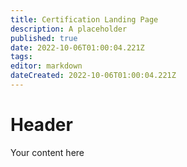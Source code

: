 ```yaml
---
title: Certification Landing Page
description: A placeholder
published: true
date: 2022-10-06T01:00:04.221Z
tags: 
editor: markdown
dateCreated: 2022-10-06T01:00:04.221Z
---
```


# Header
Your content here
